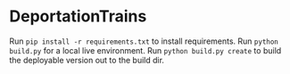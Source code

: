 # DeportationTrains
Run `pip install -r requirements.txt` to install requirements.
Run `python build.py` for a local live environment.
Run `python build.py create` to build the deployable version out to the build dir.
